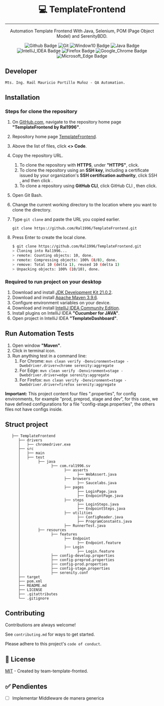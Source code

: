 <div align="center">
   <h1>💻 TemplateFrontend </h1>
   <hr>
   <p>
      Automation Template Frontend With Java, Selenium, POM (Page Object Model) and SerenityBDD.
   </p>
</div>

<div align="center">

   ![Github Badge](https://img.shields.io/badge/GitHub-100000?style=for-the-badge&logo=github&logoColor=white)
   ![Git](https://img.shields.io/badge/GIT-E44C30?style=for-the-badge&logo=git&logoColor=white)
   ![Window10 Badge](https://img.shields.io/badge/Windows-0078D6?style=for-the-badge&logo=windows&logoColor=white)
   ![Java Badge](https://img.shields.io/badge/Java-ED8B00?style=for-the-badge&logo=openjdk&logoColor=white)
   ![IntelliJ_IDEA Badge](https://img.shields.io/badge/IntelliJ_IDEA-000000.svg?style=for-the-badge&logo=intellij-idea&logoColor=white)
   ![Firefox Badge](https://img.shields.io/badge/Firefox_Browser-FF7139?style=for-the-badge&logo=Firefox-Browser&logoColor=white)
   ![Google_Chrome Badge](https://img.shields.io/badge/Google_chrome-4285F4?style=for-the-badge&logo=Google-chrome&logoColor=white)
   ![Microsoft_Edge Badge](https://img.shields.io/badge/Microsoft_Edge-0078D7?style=for-the-badge&logo=Microsoft-edge&logoColor=white)

</div>

## Developer

    Mts. Ing. Raúl Mauricio Portillo Muñoz - QA Automation.

## Installation

### Steps for clone the repository
1. On [GitHub.com](https://github.com/), navigate to the repository home page **"TemplateFrontend by Ral1996"**.
2. Repository home page [TemplateFrontend](https://github.com/Ral1996/TemplateFrontend).
3. Above the list of files, click **<> Code**.
4. Copy the repository URL. 
   1. To clone the repository with **HTTPS**, under **"HTTPS"**, click. 
   2. To clone the repository using an **SSH key**, including a certificate issued by your organization's **SSH certification authority**, click SSH , and then click . 
   3. To clone a repository using **GitHub CLI**, click GitHub CLI , then click.
5. Open Git Bash. 
6. Change the current working directory to the location where you want to clone the directory. 
7. Type `git clone` and paste the URL you copied earlier.

   `git clone https://github.com/Ral1996/TemplateFrontend.git`
8. Press Enter to create the local clone.

   ```bash
   $ git clone https://github.com/Ral1996/TemplateFrontend.git
   > Cloning into Ral1996...
   > remote: Counting objects: 10, done.
   > remote: Compressing objects: 100% (8/8), done.
   > remove: Total 10 (delta 1), reused 10 (delta 1)
   > Unpacking objects: 100% (10/10), done.
   ```
   
### Required to run project on your desktop

1. Download and install [JDK Development Kit 21.0.2](https://download.oracle.com/java/21/latest/jdk-21_windows-x64_bin.msi).
2. Download and install [Apache Maven 3.9.6](https://dlcdn.apache.org/maven/maven-3/3.9.6/source/apache-maven-3.9.6-src.zip).
3. Configure environment variables on your device.
4. Download and install [IntelliJ IDEA Community Edition](https://www.jetbrains.com/idea/download/download-thanks.html?platform=windows&code=IIC/).
5. Install plugins on IntelliJ IDEA **"Cucumber for JAVA"**.
6. Open project in IntelliJ IDEA **"TemplateDashboard"**.

## Run Automation Tests

1. Open window **"Maven"**.
2. Click in terminal icon.
3. Run anything test in a command line:
   1. For Chrome: `mvn clean verify -Denvironment=stage -Dwebdriver.driver=chrome serenity:aggregate`
   2. For Edge: `mvn clean verify -Denvironment=stage -Dwebdriver.driver=edge serenity:aggregate`
   3. For Firefox: `mvn clean verify -Denvironment=stage -Dwebdriver.driver=firefox serenity:aggregate`

**Important:** This project content four files ".properties", for config environments, for example "prod, preprod, stage and dev",
for this case, we have defined configurations for a file "config-stage.properties", the others files not have configs inside.

## Struct project

```
   ├── TemplateFrontend
      ├── drivers
      │   ├── chromedriver.exe
      ├── src
      │   ├── main
      │   ├── test
      │        ├── java
      │              ├── com.ral1996.sv
      │                    ├── asserts
      │                          ├── WebAssert.java
      │                    ├── browsers
      │                          ├── Saucelabs.java
      │                    ├── pages
      │                          ├── LoginPage.java
      │                          ├── EndpointPage.java
      │                    ├── steps
      │                          ├── LoginSteps.java
      │                          ├── EndpointSteps.java
      │                    ├── utilities
      │                          ├── ConfigReader.java
      │                          ├── ProgramConstants.java
      │                    ├── RunnerTest.java
      │        ├── resources
      │              ├── features
      │                    ├── Endpoint
      │                          ├── Endpoint.feature
      │                    ├── Login
      │                          ├── Login.feature
      │              ├── config-develop.properties
      │              ├── config-preprod.properties
      │              ├── config-prod.properties
      │              ├── config-stage.properties
      │              ├── serenity.conf
      ├── target
      ├── pom.xml
      ├── README.md
      ├── LICENSE
      ├── .gitattributes
      └── .gitignore
```

## Contributing

Contributions are always welcome!

See `contributing.md` for ways to get started.

Please adhere to this project's `code of conduct`.

## 🔑 License

[MIT](#) - Created by team-template-fronted.

## ✅ Pendientes

- [ ] Implementar Middleware de manera generica